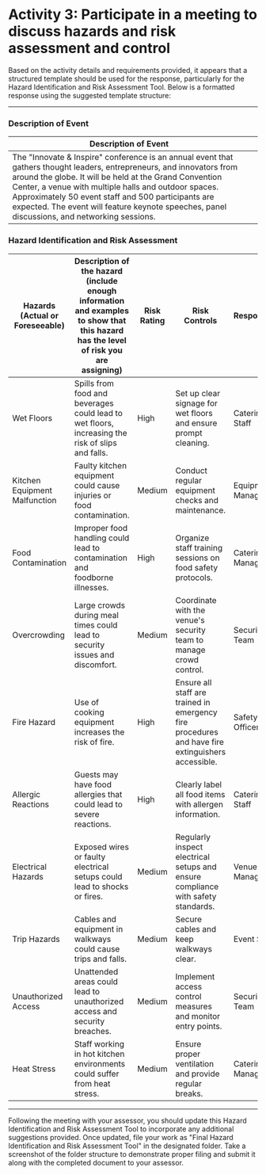 # Activity 3: Participate in a meeting to discuss hazards and risk assessment and control

Based on the activity details and requirements provided, it appears that a structured template should be used for the response, particularly for the Hazard Identification and Risk Assessment Tool. Below is a formatted response using the suggested template structure:

---

### Description of Event

| Description of Event                                                                                                                                                                                                                     |  |
|-----------------------------------------------------------------------------------------------------------------------------------------------------------------------------------------------------------------------------------------|--|
| The "Innovate & Inspire" conference is an annual event that gathers thought leaders, entrepreneurs, and innovators from around the globe. It will be held at the Grand Convention Center, a venue with multiple halls and outdoor spaces. Approximately 50 event staff and 500 participants are expected. The event will feature keynote speeches, panel discussions, and networking sessions. |  |

### Hazard Identification and Risk Assessment

| Hazards (Actual or Foreseeable) | Description of the hazard (include enough information and examples to show that this hazard has the level of risk you are assigning) | Risk Rating | Risk Controls | Responsible |
|---------------------------------|--------------------------------------------------------------------------------------------------------------------------------------|-------------|---------------|-------------|
| Wet Floors                      | Spills from food and beverages could lead to wet floors, increasing the risk of slips and falls.                                      | High        | Set up clear signage for wet floors and ensure prompt cleaning. | Catering Staff |
| Kitchen Equipment Malfunction   | Faulty kitchen equipment could cause injuries or food contamination.                                                                 | Medium      | Conduct regular equipment checks and maintenance. | Equipment Manager |
| Food Contamination              | Improper food handling could lead to contamination and foodborne illnesses.                                                          | High        | Organize staff training sessions on food safety protocols. | Catering Manager |
| Overcrowding                    | Large crowds during meal times could lead to security issues and discomfort.                                                          | Medium      | Coordinate with the venue's security team to manage crowd control. | Security Team |
| Fire Hazard                     | Use of cooking equipment increases the risk of fire.                                                                                 | High        | Ensure all staff are trained in emergency fire procedures and have fire extinguishers accessible. | Safety Officer |
| Allergic Reactions              | Guests may have food allergies that could lead to severe reactions.                                                                  | High        | Clearly label all food items with allergen information. | Catering Staff |
| Electrical Hazards              | Exposed wires or faulty electrical setups could lead to shocks or fires.                                                              | Medium      | Regularly inspect electrical setups and ensure compliance with safety standards. | Venue Manager |
| Trip Hazards                    | Cables and equipment in walkways could cause trips and falls.                                                                        | Medium      | Secure cables and keep walkways clear. | Event Staff |
| Unauthorized Access             | Unattended areas could lead to unauthorized access and security breaches.                                                            | Medium      | Implement access control measures and monitor entry points. | Security Team |
| Heat Stress                     | Staff working in hot kitchen environments could suffer from heat stress.                                                             | Medium      | Ensure proper ventilation and provide regular breaks. | Catering Manager |

---

Following the meeting with your assessor, you should update this Hazard Identification and Risk Assessment Tool to incorporate any additional suggestions provided. Once updated, file your work as "Final Hazard Identification and Risk Assessment Tool" in the designated folder. Take a screenshot of the folder structure to demonstrate proper filing and submit it along with the completed document to your assessor.